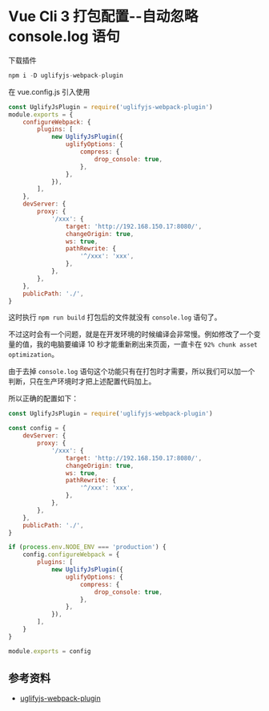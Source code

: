 # Vue Cli 3 打包配置--自动忽略 console.log 语句
下载插件
```js
npm i -D uglifyjs-webpack-plugin
```
在 vue.config.js 引入使用
```js
const UglifyJsPlugin = require('uglifyjs-webpack-plugin')
module.exports = {
    configureWebpack: {
        plugins: [
            new UglifyJsPlugin({
                uglifyOptions: {
                    compress: {
                        drop_console: true,
                    },
                },
            }),
        ],
    },
    devServer: {
        proxy: {
            '/xxx': {
                target: 'http://192.168.150.17:8080/',
                changeOrigin: true,
                ws: true,
                pathRewrite: {
                    '^/xxx': 'xxx',
                },
            },
        },
    },
    publicPath: './',
}
```
这时执行 `npm run build` 打包后的文件就没有 `console.log` 语句了。

不过这时会有一个问题，就是在开发环境的时候编译会非常慢。例如修改了一个变量的值，我的电脑要编译 10 秒才能重新刷出来页面，一直卡在 `92% chunk asset optimization`。

由于去掉 `console.log` 语句这个功能只有在打包时才需要，所以我们可以加一个判断，只在生产环境时才把上述配置代码加上。

所以正确的配置如下：
```js
const UglifyJsPlugin = require('uglifyjs-webpack-plugin')

const config = {
    devServer: {
        proxy: {
            '/xxx': {
                target: 'http://192.168.150.17:8080/',
                changeOrigin: true,
                ws: true,
                pathRewrite: {
                    '^/xxx': 'xxx',
                },
            },
        },
    },
    publicPath: './',
}

if (process.env.NODE_ENV === 'production') {
    config.configureWebpack = {
        plugins: [
            new UglifyJsPlugin({
                uglifyOptions: {
                    compress: {
                        drop_console: true,
                    },
                },
            }),
        ],
    }
}

module.exports = config
```

## 参考资料
* [uglifyjs-webpack-plugin](https://github.com/webpack-contrib/uglifyjs-webpack-plugin)

